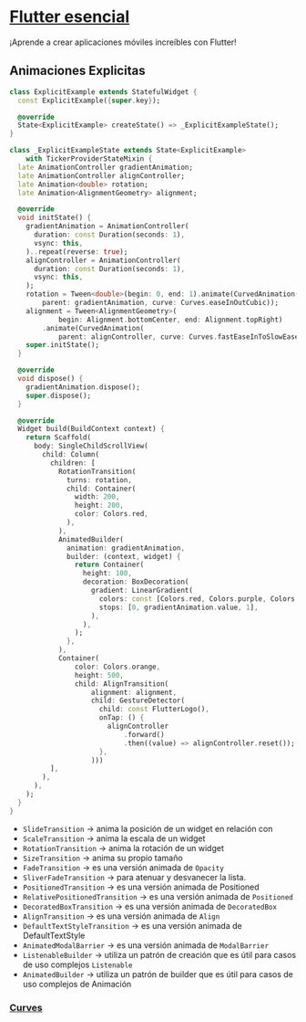 # [Flutter esencial](readme.md)

¡Aprende a crear aplicaciones móviles increíbles con Flutter!

## Animaciones Explicitas

```dart
class ExplicitExample extends StatefulWidget {
  const ExplicitExample({super.key});

  @override
  State<ExplicitExample> createState() => _ExplicitExampleState();
}

class _ExplicitExampleState extends State<ExplicitExample>
    with TickerProviderStateMixin {
  late AnimationController gradientAnimation;
  late AnimationController alignController;
  late Animation<double> rotation;
  late Animation<AlignmentGeometry> alignment;

  @override
  void initState() {
    gradientAnimation = AnimationController(
      duration: const Duration(seconds: 1),
      vsync: this,
    )..repeat(reverse: true);
    alignController = AnimationController(
      duration: const Duration(seconds: 1),
      vsync: this,
    );
    rotation = Tween<double>(begin: 0, end: 1).animate(CurvedAnimation(
        parent: gradientAnimation, curve: Curves.easeInOutCubic));
    alignment = Tween<AlignmentGeometry>(
            begin: Alignment.bottomCenter, end: Alignment.topRight)
        .animate(CurvedAnimation(
            parent: alignController, curve: Curves.fastEaseInToSlowEaseOut));
    super.initState();
  }

  @override
  void dispose() {
    gradientAnimation.dispose();
    super.dispose();
  }

  @override
  Widget build(BuildContext context) {
    return Scaffold(
      body: SingleChildScrollView(
        child: Column(
          children: [
            RotationTransition(
              turns: rotation,
              child: Container(
                width: 200,
                height: 200,
                color: Colors.red,
              ),
            ),
            AnimatedBuilder(
              animation: gradientAnimation,
              builder: (context, widget) {
                return Container(
                  height: 100,
                  decoration: BoxDecoration(
                    gradient: LinearGradient(
                      colors: const [Colors.red, Colors.purple, Colors.blue],
                      stops: [0, gradientAnimation.value, 1],
                    ),
                  ),
                );
              },
            ),
            Container(
                color: Colors.orange,
                height: 500,
                child: AlignTransition(
                    alignment: alignment,
                    child: GestureDetector(
                      child: const FlutterLogo(),
                      onTap: () {
                        alignController
                            .forward()
                            .then((value) => alignController.reset());
                      },
                    )))
          ],
        ),
      ),
    );
  }
}
```

* `SlideTransition` -> anima la posición de un widget en relación con
* `ScaleTransition` -> anima la escala de un widget
* `RotationTransition` -> anima la rotación de un widget
* `SizeTransition` -> anima su propio tamaño
* `FadeTransition` -> es una versión animada de `Opacity`
* `SliverFadeTransition` -> para atenuar y desvanecer la lista.
* `PositionedTransition` -> es una versión animada de Positioned
* `RelativePositionedTransition` -> es una versión animada de `Positioned`
* `DecoratedBoxTransition` -> es una versión animada de `DecoratedBox`
* `AlignTransition` -> es una versión animada de `Align`
* `DefaultTextStyleTransition` -> es una versión animada de DefaultTextStyle
* `AnimatedModalBarrier` -> es una versión animada de `ModalBarrier`
* `ListenableBuilder` -> utiliza un patrón de creación que es útil para casos de uso complejos `Listenable`
* `AnimatedBuilder` -> utiliza un patrón de builder que es útil para casos de uso complejos de Animación

### [Curves](https://api.flutter.dev/flutter/animation/Curves-class.html)
